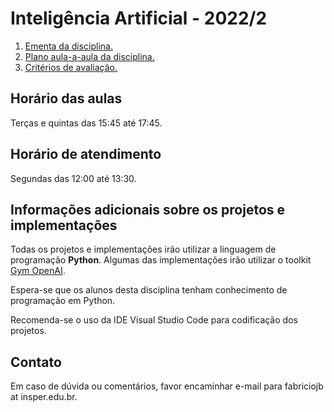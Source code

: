# Inteligência Artificial - 2022/2

1. [Ementa da disciplina.](ementa.md)
2. [Plano aula-a-aula da disciplina.](plano_aula.md)
3. [Critérios de avaliação.](avaliacao.md)

## Horário das aulas

Terças e quintas das 15:45 até 17:45.

## Horário de atendimento

Segundas das 12:00 até 13:30. 

## Informações adicionais sobre os projetos e implementações

Todas os projetos e implementações irão utilizar a linguagem de programação **Python**. 
Algumas das implementações irão utilizar o toolkit [Gym OpenAI](https://gym.openai.com/).

Espera-se que os alunos desta disciplina tenham conhecimento de programação em Python. 

Recomenda-se o uso da IDE Visual Studio Code para codificação dos projetos. 

## Contato

Em caso de dúvida ou comentários, favor encaminhar e-mail para fabriciojb at insper.edu.br. 